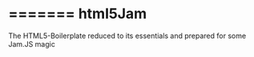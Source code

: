 
=======
html5Jam
========

The HTML5-Boilerplate reduced to its essentials and prepared for some Jam.JS magic

